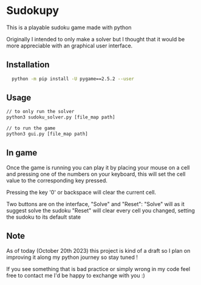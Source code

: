 # Sudokupy

This is a playable sudoku game made with python

Originally I intended to only make a solver but I thought that it would be more appreciable with an graphical user interface.

## Installation

```bash
  python -m pip install -U pygame==2.5.2 --user
```

## Usage

```bash
// to only run the solver
python3 sudoku_solver.py [file_map path]

// to run the game
python3 gui.py [file_map path]
```

## In game

Once the game is running you can play it by placing your mouse on a cell and pressing one of the numbers on your keyboard, this will set the cell value to the corresponding key pressed.

Pressing the key '0' or backspace will clear the current cell.

Two buttons are on the interface, "Solve" and "Reset":
"Solve" will as it suggest solve the sudoku
"Reset" will clear every cell you changed, setting the sudoku to its default state

## Note

As of today (October 20th 2023) this project is kind of a draft so I plan on improving it along my python journey so stay tuned !

If you see something that is bad practice or simply wrong in my code feel free to contact me I'd be happy to exchange with you :)